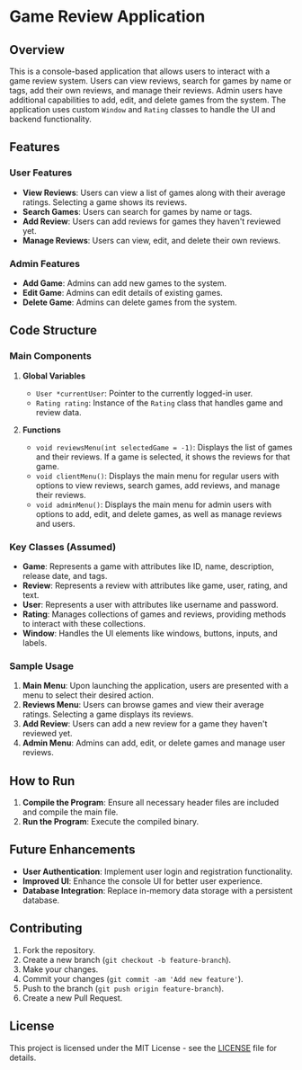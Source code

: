 # Game Review Application

## Overview

This is a console-based application that allows users to interact with a game review system. Users can view reviews, search for games by name or tags, add their own reviews, and manage their reviews. Admin users have additional capabilities to add, edit, and delete games from the system. The application uses custom `Window` and `Rating` classes to handle the UI and backend functionality.

## Features

### User Features
- **View Reviews**: Users can view a list of games along with their average ratings. Selecting a game shows its reviews.
- **Search Games**: Users can search for games by name or tags.
- **Add Review**: Users can add reviews for games they haven't reviewed yet.
- **Manage Reviews**: Users can view, edit, and delete their own reviews.

### Admin Features
- **Add Game**: Admins can add new games to the system.
- **Edit Game**: Admins can edit details of existing games.
- **Delete Game**: Admins can delete games from the system.

## Code Structure

### Main Components

1. **Global Variables**
   - `User *currentUser`: Pointer to the currently logged-in user.
   - `Rating rating`: Instance of the `Rating` class that handles game and review data.

2. **Functions**

   - `void reviewsMenu(int selectedGame = -1)`: Displays the list of games and their reviews. If a game is selected, it shows the reviews for that game.
   - `void clientMenu()`: Displays the main menu for regular users with options to view reviews, search games, add reviews, and manage their reviews.
   - `void adminMenu()`: Displays the main menu for admin users with options to add, edit, and delete games, as well as manage reviews and users.

### Key Classes (Assumed)

- **Game**: Represents a game with attributes like ID, name, description, release date, and tags.
- **Review**: Represents a review with attributes like game, user, rating, and text.
- **User**: Represents a user with attributes like username and password.
- **Rating**: Manages collections of games and reviews, providing methods to interact with these collections.
- **Window**: Handles the UI elements like windows, buttons, inputs, and labels.

### Sample Usage

1. **Main Menu**: Upon launching the application, users are presented with a menu to select their desired action.
2. **Reviews Menu**: Users can browse games and view their average ratings. Selecting a game displays its reviews.
3. **Add Review**: Users can add a new review for a game they haven't reviewed yet.
4. **Admin Menu**: Admins can add, edit, or delete games and manage user reviews.

## How to Run

1. **Compile the Program**: Ensure all necessary header files are included and compile the main file.
2. **Run the Program**: Execute the compiled binary.

## Future Enhancements

- **User Authentication**: Implement user login and registration functionality.
- **Improved UI**: Enhance the console UI for better user experience.
- **Database Integration**: Replace in-memory data storage with a persistent database.

## Contributing

1. Fork the repository.
2. Create a new branch (`git checkout -b feature-branch`).
3. Make your changes.
4. Commit your changes (`git commit -am 'Add new feature'`).
5. Push to the branch (`git push origin feature-branch`).
6. Create a new Pull Request.

## License

This project is licensed under the MIT License - see the [LICENSE](LICENSE) file for details.
